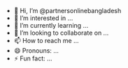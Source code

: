 - 👋 Hi, I’m @partnersonlinebangladesh
- 👀 I’m interested in ...
- 🌱 I’m currently learning ...
- 💞️ I’m looking to collaborate on ...
- 📫 How to reach me ...
- 😄 Pronouns: ...
- ⚡ Fun fact: ...

<!---
partnersonlinebangladesh/partnersonlinebangladesh is a ✨ special ✨ repository because its `README.md` (this file) appears on your GitHub profile.
You can click the Preview link to take a look at your changes.
--->
